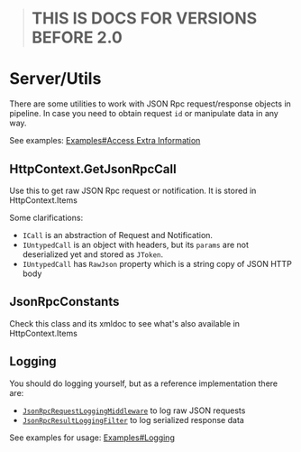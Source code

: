 > # **THIS IS DOCS FOR VERSIONS BEFORE 2.0**

# Server/Utils

There are some utilities to work with JSON Rpc request/response objects in pipeline.
In case you need to obtain request `id` or manipulate data in any way.

See examples: [Examples#Access Extra Information](examples?id=access-extra-information)

## HttpContext.GetJsonRpcCall

Use this to get raw JSON Rpc request or notification. It is stored in HttpContext.Items

Some clarifications:

* `ICall` is an abstraction of Request and Notification.
* `IUntypedCall` is an object with headers, but its `params` are not deserialized yet and stored as `JToken`.
* `IUntypedCall` has `RawJson` property which is a string copy of JSON HTTP body

## JsonRpcConstants

Check this class and its xmldoc to see what's also available in HttpContext.Items

## Logging

You should do logging yourself, but as a reference implementation there are:

* [`JsonRpcRequestLoggingMiddleware`](https://github.com/tochka-public/Tochka.JsonRpc/blob/master/src/Tochka.JsonRpc.Server/Pipeline/JsonRpcRequestLoggingMiddleware.cs) to log raw JSON requests
* [`JsonRpcResultLoggingFilter`](https://github.com/tochka-public/Tochka.JsonRpc/blob/master/src/Tochka.JsonRpc.Server/Pipeline/JsonRpcResultLoggingFilter.cs) to log serialized response data

See examples for usage: [Examples#Logging](examples?id=logging)